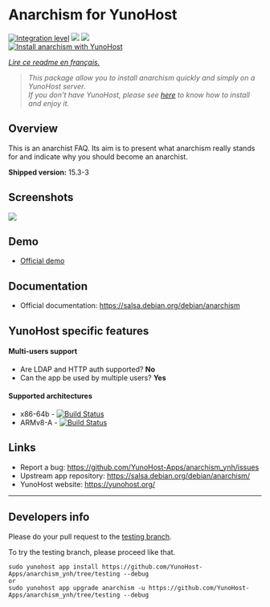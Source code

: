 # Anarchism for YunoHost

[![Integration level](https://dash.yunohost.org/integration/anarchism.svg)](https://dash.yunohost.org/appci/app/anarchism) ![](https://ci-apps.yunohost.org/ci/badges/anarchism.status.svg) ![](https://ci-apps.yunohost.org/ci/badges/anarchism.maintain.svg)  
[![Install anarchism with YunoHost](https://install-app.yunohost.org/install-with-yunohost.svg)](https://install-app.yunohost.org/?app=anarchism)

*[Lire ce readme en français.](./README_fr.md)*

> *This package allow you to install anarchism quickly and simply on a YunoHost server.  
If you don't have YunoHost, please see [here](https://yunohost.org/#/install) to know how to install and enjoy it.*

## Overview
This is an anarchist FAQ. Its aim is to present what anarchism really stands for and indicate why you should become an anarchist.

**Shipped version:** 15.3-3

## Screenshots

![](https://salsa.debian.org/debian/anarchism/raw/debian/15.3-2/debian/anarchism.svg)

## Demo

* [Official demo](http://anarchism.pageabode.com/afaq/index.html)

## Documentation

 * Official documentation: https://salsa.debian.org/debian/anarchism

## YunoHost specific features

#### Multi-users support

 * Are LDAP and HTTP auth supported? **No**  
 * Can the app be used by multiple users? **Yes**

#### Supported architectures

* x86-64b - [![Build Status](https://ci-apps.yunohost.org/ci/logs/anarchism%20%28Apps%29.svg)](https://ci-apps.yunohost.org/ci/apps/anarchism/)
* ARMv8-A - [![Build Status](https://ci-apps-arm.yunohost.org/ci/logs/anarchism%20%28Apps%29.svg)](https://ci-apps-arm.yunohost.org/ci/apps/anarchism/)

## Links

 * Report a bug: https://github.com/YunoHost-Apps/anarchism_ynh/issues
 * Upstream app repository: https://salsa.debian.org/debian/anarchism/
 * YunoHost website: https://yunohost.org/

---

## Developers info

Please do your pull request to the [testing branch](https://github.com/YunoHost-Apps/anarchism_ynh/tree/testing).

To try the testing branch, please proceed like that.
```
sudo yunohost app install https://github.com/YunoHost-Apps/anarchism_ynh/tree/testing --debug
or
sudo yunohost app upgrade anarchism -u https://github.com/YunoHost-Apps/anarchism_ynh/tree/testing --debug
```
